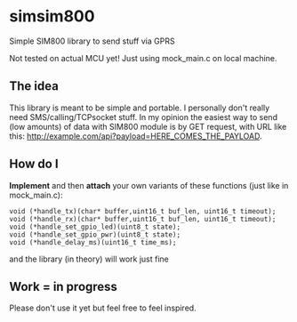 # simsim800
Simple SIM800 library to send stuff via GPRS

Not tested on actual MCU yet! Just using mock_main.c on local machine.

## The idea
This library is meant to be simple and portable. I personally don't really need 
SMS/calling/TCPsocket stuff. In my opinion the easiest way to send (low amounts)
of data with SIM800 module is by GET request, with URL like this:
http://example.com/api?payload=HERE_COMES_THE_PAYLOAD.

## How do I
**Implement** and then **attach** your own variants of these functions (just like in mock_main.c):

```
void (*handle_tx)(char* buffer,uint16_t buf_len, uint16_t timeout);
void (*handle_rx)(char* buffer,uint16_t buf_len, uint16_t timeout);
void (*handle_set_gpio_led)(uint8_t state); 
void (*handle_set_gpio_pwr)(uint8_t state);
void (*handle_delay_ms)(uint16_t time_ms);
```
and the library (in theory) will work just fine

## Work = in progress 
Please don't use it yet but feel free to feel inspired.
